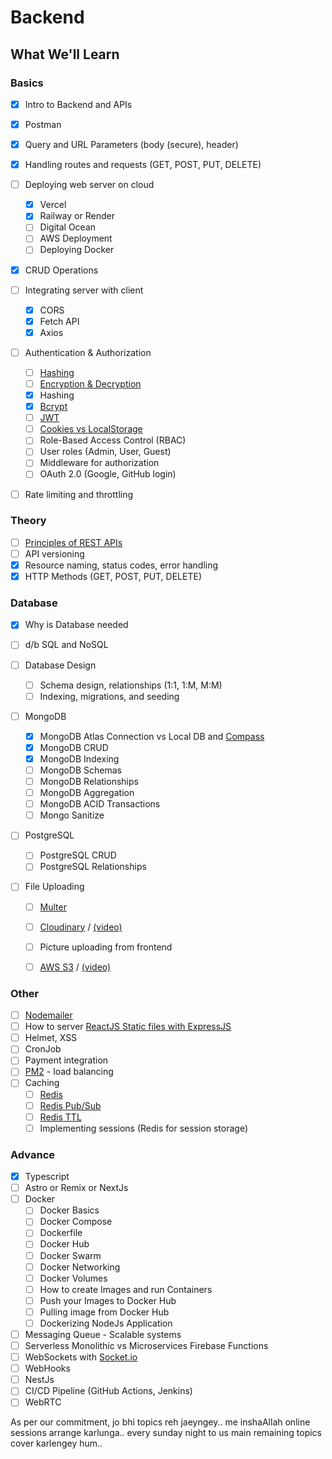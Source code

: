 # Backend

## What We'll Learn

### Basics

- [x] Intro to Backend and APIs

- [x] Postman
- [x] Query and URL Parameters (body (secure), header)
- [x] Handling routes and requests (GET, POST, PUT, DELETE)
- [ ] Deploying web server on cloud

  - [x] Vercel
  - [x] Railway or Render
  - [ ] Digital Ocean
  - [ ] AWS Deployment
  - [ ] Deploying Docker

- [x] CRUD Operations
- [ ] Integrating server with client

  - [x] CORS
  - [x] Fetch API
  - [x] Axios

- [ ] Authentication & Authorization 
  - [ ] [Hashing](https://www.geeksforgeeks.org/hashing-data-structure/)
  - [ ] [Encryption & Decryption](https://www.geeksforgeeks.org/encryption-and-decryption-in-node-js/)
  - [x] Hashing
  - [x] [Bcrypt](https://www.npmjs.com/package/bcrypt)
  - [ ] [JWT](https://jwt.io/)
  - [ ] [Cookies vs LocalStorage](https://www.geeksforgeeks.org/local-storage-vs-cookies/)
  - [ ] Role-Based Access Control (RBAC)
  - [ ] User roles (Admin, User, Guest)
  - [ ] Middleware for authorization
  - [ ] OAuth 2.0 (Google, GitHub login)

- [ ] Rate limiting and throttling

### Theory

- [ ] [Principles of REST APIs](https://youtu.be/yj6uKSuo3R8?si=p5FjqAL-XMvTXILQ)
- [ ] API versioning
- [x] Resource naming, status codes, error handling
- [x] HTTP Methods (GET, POST, PUT, DELETE)

### Database

- [x] Why is Database needed
- [ ] d/b SQL and NoSQL
- [ ] Database Design

   - [ ] Schema design, relationships (1:1, 1:M, M:M)
   - [ ] Indexing, migrations, and seeding
- [ ] MongoDB

  - [x] MongoDB Atlas Connection vs Local DB and [Compass](https://www.mongodb.com/try/download/compass)
  - [x] MongoDB CRUD
  - [x] MongoDB Indexing
  - [ ] MongoDB Schemas
  - [ ] MongoDB Relationships
  - [ ] MongoDB Aggregation
  - [ ] MongoDB ACID Transactions
  - [ ] Mongo Sanitize

- [ ] PostgreSQL

  - [ ] PostgreSQL CRUD
  - [ ] PostgreSQL Relationships

- [ ] File Uploading

  - [ ] [Multer](https://www.npmjs.com/package/multer)
  - [ ] [Cloudinary](https://cloudinary.com/) / [(video)](https://www.youtube.com/watch?v=2gk0v1j7x4A&list=PLaZSdijfCCJDZbokvns94Gy3ojNPWQHxl&index=68&pp=iAQB)
  - [ ] Picture uploading from frontend
  - [ ] [AWS S3](https://aws.amazon.com/s3/) / [(video)](https://www.youtube.com/watch?v=2gk0v1j7x4A&list=PLaZSdijfCCJDZbokvns94Gy3ojNPWQHxl&index=69&pp=iAQB)


### Other

- [ ] [Nodemailer](https://nodemailer.com/)
- [ ] How to server [ReactJS Static files with ExpressJS](https://www.youtube.com/watch?v=gRL7joH9jPs&list=PLaZSdijfCCJDZbokvns94Gy3ojNPWQHxl&index=70&pp=iAQB)
- [ ] Helmet, XSS
- [ ] CronJob
- [ ] Payment integration
- [ ] [PM2](https://pm2.keymetrics.io/) - load balancing
- [ ] Caching
  - [ ] [Redis](https://redis.io/)
  - [ ] [Redis Pub/Sub](https://redis.io/docs/management/pubsub/)
  - [ ] [Redis TTL](https://redis.io/docs/management/lru-cache/)
  - [ ] Implementing sessions (Redis for session storage)

### Advance

- [x] Typescript
- [ ] Astro or Remix or NextJs
- [ ] Docker
  - [ ] Docker Basics
  - [ ] Docker Compose
  - [ ] Dockerfile
  - [ ] Docker Hub
  - [ ] Docker Swarm
  - [ ] Docker Networking
  - [ ] Docker Volumes
  - [ ] How to create Images and run Containers
  - [ ] Push your Images to Docker Hub
  - [ ] Pulling image from Docker Hub
  - [ ] Dockerizing NodeJs Application
- [ ] Messaging Queue - Scalable systems
- [ ] Serverless Monolithic vs Microservices Firebase Functions
- [ ] WebSockets with [Socket.io](https://socket.io/)
- [ ] WebHooks
- [ ] NestJs
- [ ] CI/CD Pipeline (GitHub Actions, Jenkins)
- [ ] WebRTC

As per our commitment, jo bhi topics reh jaeyngey.. me inshaAllah online sessions arrange karlunga.. every sunday night to us main remaining topics cover karlengey hum..

<!-- Integration of AI with our Mern Stack projects -->

<!-- AWS Instance Creation
Connecting through local machine
Pulling image from Docker Hub
running container on aws machine -->
